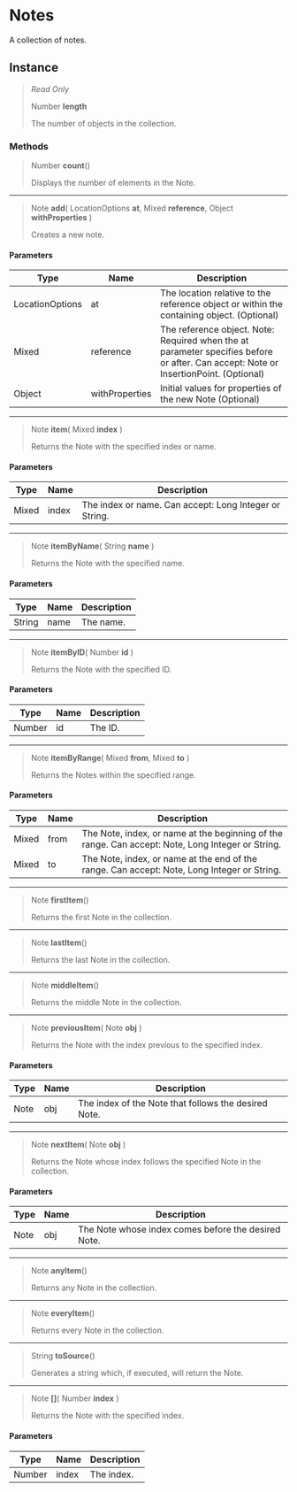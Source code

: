 # Notes
A collection of notes.

## Instance
> *Read Only* 
> 
> Number **length** 
>
> The number of objects in the collection.

### Methods
> Number **count**()
> 
> Displays the number of elements in the Note.
*** 
> Note **add**( LocationOptions **at**, Mixed **reference**, Object **withProperties** )
> 
> Creates a new note.
#### Parameters
| Type | Name | Description |
|---|---|---|
| LocationOptions | at | The location relative to the reference object or within the containing object. (Optional) |
| Mixed | reference | The reference object. Note: Required when the at parameter specifies before or after. Can accept: Note or InsertionPoint. (Optional) |
| Object | withProperties | Initial values for properties of the new Note (Optional) |

*** 
> Note **item**( Mixed **index** )
> 
> Returns the Note with the specified index or name.
#### Parameters
| Type | Name | Description |
|---|---|---|
| Mixed | index | The index or name. Can accept: Long Integer or String. |

*** 
> Note **itemByName**( String **name** )
> 
> Returns the Note with the specified name.
#### Parameters
| Type | Name | Description |
|---|---|---|
| String | name | The name. |

*** 
> Note **itemByID**( Number **id** )
> 
> Returns the Note with the specified ID.
#### Parameters
| Type | Name | Description |
|---|---|---|
| Number | id | The ID. |

*** 
> Note **itemByRange**( Mixed **from**, Mixed **to** )
> 
> Returns the Notes within the specified range.
#### Parameters
| Type | Name | Description |
|---|---|---|
| Mixed | from | The Note, index, or name at the beginning of the range. Can accept: Note, Long Integer or String. |
| Mixed | to | The Note, index, or name at the end of the range. Can accept: Note, Long Integer or String. |

*** 
> Note **firstItem**()
> 
> Returns the first Note in the collection.
*** 
> Note **lastItem**()
> 
> Returns the last Note in the collection.
*** 
> Note **middleItem**()
> 
> Returns the middle Note in the collection.
*** 
> Note **previousItem**( Note **obj** )
> 
> Returns the Note with the index previous to the specified index.
#### Parameters
| Type | Name | Description |
|---|---|---|
| Note | obj | The index of the Note that follows the desired Note. |

*** 
> Note **nextItem**( Note **obj** )
> 
> Returns the Note whose index follows the specified Note in the collection.
#### Parameters
| Type | Name | Description |
|---|---|---|
| Note | obj | The Note whose index comes before the desired Note. |

*** 
> Note **anyItem**()
> 
> Returns any Note in the collection.
*** 
> Note **everyItem**()
> 
> Returns every Note in the collection.
*** 
> String **toSource**()
> 
> Generates a string which, if executed, will return the Note.
*** 
> Note **[]**( Number **index** )
> 
> Returns the Note with the specified index.
#### Parameters
| Type | Name | Description |
|---|---|---|
| Number | index | The index. |


